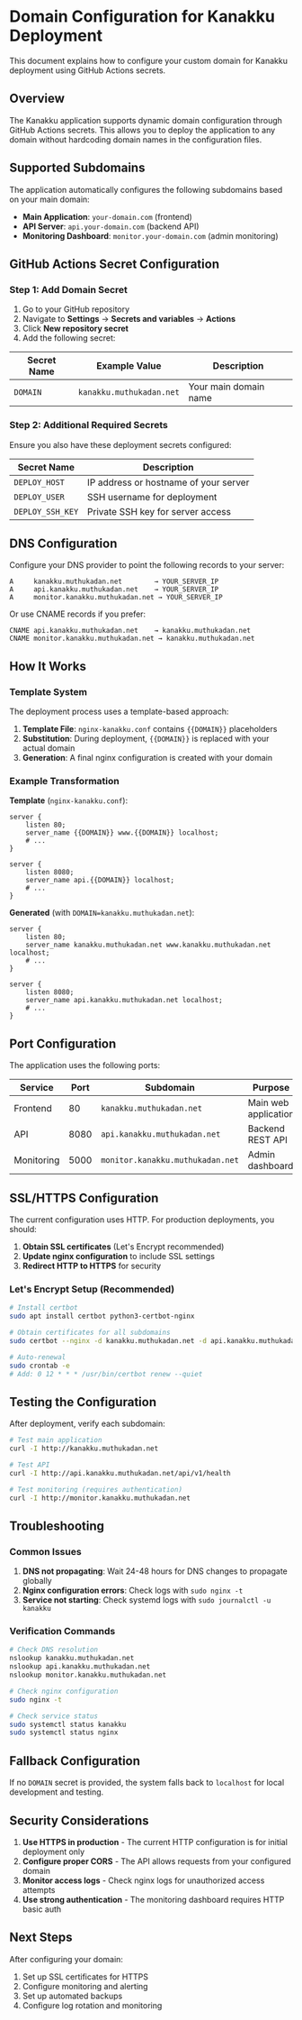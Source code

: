# Domain Configuration for Kanakku Deployment

This document explains how to configure your custom domain for Kanakku deployment using GitHub Actions secrets.

## Overview

The Kanakku application supports dynamic domain configuration through GitHub Actions secrets. This allows you to deploy the application to any domain without hardcoding domain names in the configuration files.

## Supported Subdomains

The application automatically configures the following subdomains based on your main domain:

- **Main Application**: `your-domain.com` (frontend)
- **API Server**: `api.your-domain.com` (backend API)
- **Monitoring Dashboard**: `monitor.your-domain.com` (admin monitoring)

## GitHub Actions Secret Configuration

### Step 1: Add Domain Secret

1. Go to your GitHub repository
2. Navigate to **Settings** → **Secrets and variables** → **Actions**
3. Click **New repository secret**
4. Add the following secret:

| Secret Name | Example Value | Description |
|-------------|---------------|-------------|
| `DOMAIN` | `kanakku.muthukadan.net` | Your main domain name |

### Step 2: Additional Required Secrets

Ensure you also have these deployment secrets configured:

| Secret Name | Description |
|-------------|-------------|
| `DEPLOY_HOST` | IP address or hostname of your server |
| `DEPLOY_USER` | SSH username for deployment |
| `DEPLOY_SSH_KEY` | Private SSH key for server access |

## DNS Configuration

Configure your DNS provider to point the following records to your server:

```
A     kanakku.muthukadan.net        → YOUR_SERVER_IP
A     api.kanakku.muthukadan.net    → YOUR_SERVER_IP
A     monitor.kanakku.muthukadan.net → YOUR_SERVER_IP
```

Or use CNAME records if you prefer:

```
CNAME api.kanakku.muthukadan.net    → kanakku.muthukadan.net
CNAME monitor.kanakku.muthukadan.net → kanakku.muthukadan.net
```

## How It Works

### Template System

The deployment process uses a template-based approach:

1. **Template File**: `nginx-kanakku.conf` contains `{{DOMAIN}}` placeholders
2. **Substitution**: During deployment, `{{DOMAIN}}` is replaced with your actual domain
3. **Generation**: A final nginx configuration is created with your domain

### Example Transformation

**Template** (`nginx-kanakku.conf`):
```nginx
server {
    listen 80;
    server_name {{DOMAIN}} www.{{DOMAIN}} localhost;
    # ...
}

server {
    listen 8080;
    server_name api.{{DOMAIN}} localhost;
    # ...
}
```

**Generated** (with `DOMAIN=kanakku.muthukadan.net`):
```nginx
server {
    listen 80;
    server_name kanakku.muthukadan.net www.kanakku.muthukadan.net localhost;
    # ...
}

server {
    listen 8080;
    server_name api.kanakku.muthukadan.net localhost;
    # ...
}
```

## Port Configuration

The application uses the following ports:

| Service | Port | Subdomain | Purpose |
|---------|------|-----------|---------|
| Frontend | 80 | `kanakku.muthukadan.net` | Main web application |
| API | 8080 | `api.kanakku.muthukadan.net` | Backend REST API |
| Monitoring | 5000 | `monitor.kanakku.muthukadan.net` | Admin dashboard |

## SSL/HTTPS Configuration

The current configuration uses HTTP. For production deployments, you should:

1. **Obtain SSL certificates** (Let's Encrypt recommended)
2. **Update nginx configuration** to include SSL settings
3. **Redirect HTTP to HTTPS** for security

### Let's Encrypt Setup (Recommended)

```bash
# Install certbot
sudo apt install certbot python3-certbot-nginx

# Obtain certificates for all subdomains
sudo certbot --nginx -d kanakku.muthukadan.net -d api.kanakku.muthukadan.net -d monitor.kanakku.muthukadan.net

# Auto-renewal
sudo crontab -e
# Add: 0 12 * * * /usr/bin/certbot renew --quiet
```

## Testing the Configuration

After deployment, verify each subdomain:

```bash
# Test main application
curl -I http://kanakku.muthukadan.net

# Test API
curl -I http://api.kanakku.muthukadan.net/api/v1/health

# Test monitoring (requires authentication)
curl -I http://monitor.kanakku.muthukadan.net
```

## Troubleshooting

### Common Issues

1. **DNS not propagating**: Wait 24-48 hours for DNS changes to propagate globally
2. **Nginx configuration errors**: Check logs with `sudo nginx -t`
3. **Service not starting**: Check systemd logs with `sudo journalctl -u kanakku`

### Verification Commands

```bash
# Check DNS resolution
nslookup kanakku.muthukadan.net
nslookup api.kanakku.muthukadan.net
nslookup monitor.kanakku.muthukadan.net

# Check nginx configuration
sudo nginx -t

# Check service status
sudo systemctl status kanakku
sudo systemctl status nginx
```

## Fallback Configuration

If no `DOMAIN` secret is provided, the system falls back to `localhost` for local development and testing.

## Security Considerations

1. **Use HTTPS in production** - The current HTTP configuration is for initial deployment only
2. **Configure proper CORS** - The API allows requests from your configured domain
3. **Monitor access logs** - Check nginx logs for unauthorized access attempts
4. **Use strong authentication** - The monitoring dashboard requires HTTP basic auth

## Next Steps

After configuring your domain:

1. Set up SSL certificates for HTTPS
2. Configure monitoring and alerting
3. Set up automated backups
4. Configure log rotation and monitoring 
